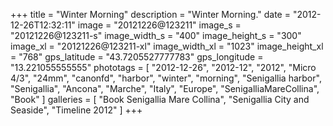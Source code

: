 +++
title = "Winter Morning"
description = "Winter Morning."
date = "2012-12-26T12:32:11"
image = "20121226@123211"
image_s = "20121226@123211-s"
image_width_s = "400"
image_height_s = "300"
image_xl = "20121226@123211-xl"
image_width_xl = "1023"
image_height_xl = "768"
gps_latitude = "43.7205527777783"
gps_longitude = "13.221055555555"
phototags = [ "2012-12-26", "2012-12", "2012", "Micro 4/3", "24mm", "canonfd", "harbor", "winter", "morning", "Senigallia harbor", "Senigallia", "Ancona", "Marche", "Italy", "Europe", "SenigalliaMareCollina", "Book" ]
galleries = [ "Book Senigallia Mare Collina", "Senigallia City and Seaside", "Timeline 2012" ]
+++
